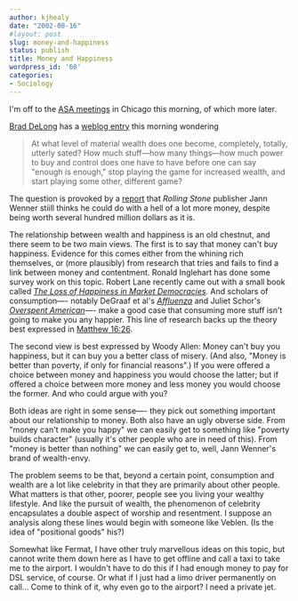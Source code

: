 ```yaml
---
author: kjhealy
date: "2002-08-16"
#layout: post
slug: money-and-happiness
status: publish
title: Money and Happiness
wordpress_id: '60'
categories:
- Sociology
---
```


I'm off to the [ASA meetings](http://www.asanet.org) in Chicago this morning, of which more later.

[Brad DeLong](http://www.j-bradford-delong.net/movable_type) has a [weblog entry](http://www.j-bradford-delong.net/movable_type/archives/000515.html) this morning wondering

> At what level of material wealth does one become, completely, totally, utterly sated? How much stuff—how many things—how much power to buy and control does one have to have before one can say "enough is enough," stop playing the game for increased wealth, and start playing some other, different game?

The question is provoked by a [report](http://www.corante.com/premiumblend/20020601.shtml#1655) that *Rolling Stone* publisher Jann Wenner stiill thinks he could do with a hell of a lot more money, despite being worth several hundred million dollars as it is.

The relationship between wealth and happiness is an old chestnut, and there seem to be two main views. The first is to say that money can't buy happiness. Evidence for this comes either from the whining rich themselves, or (more plausibly) from research that tries and fails to find a link between money and contentment. Ronald Inglehart has done some survey work on this topic. Robert Lane recently came out with a small book called [*The Loss of Happiness in Market Democracies*](http://www.amazon.com/exec/obidos/ASIN/0300091060/). And scholars of consumption—- notably DeGraaf et al's [*Affluenza*](http://www.amazon.com/exec/obidos/ASIN/1576751511) and Juliet Schor's [*Overspent American*](http://www.amazon.com/exec/obidos/ASIN/1576751511)—- make a good case that consuming more stuff isn't going to make you any happier. This line of research backs up the theory best expressed in [Matthew 16:26](http://www.biblegateway.com/cgi-bin/bible?passage=MATT+16:26&showfn=on&showxref=on&language=english&version=NKJV&x=11&y=10).

The second view is best expressed by Woody Allen: Money can't buy you happiness, but it can buy you a better class of misery. (And also, "Money is better than poverty, if only for financial reasons".) If you were offered a choice between money and happiness you would choose the latter; but if offered a choice between more money and less money you would choose the former. And who could argue with you?

Both ideas are right in some sense—- they pick out something important about our relationship to money. Both also have an ugly obverse side. From "money can't make you happy" we can easily get to something like "poverty builds character" (usually it's other people who are in need of this). From "money is better than nothing" we can easily get to, well, Jann Wenner's brand of wealth-envy.

The problem seems to be that, beyond a certain point, consumption and wealth are a lot like celebrity in that they are primarily about other people. What matters is that other, poorer, people see you living your wealthy lifestyle. And like the pursuit of wealth, the phenomenon of celebrity encapsulates a double aspect of worship and resentment. I suppose an analysis along these lines would begin with someone like Veblen. (Is the idea of "positional goods" his?)

Somewhat like Fermat, I have other truly marvellous ideas on this topic, but cannot write them down here as I have to get offline and call a taxi to take me to the airport. I wouldn't have to do this if I had enough money to pay for DSL service, of course. Or what if I just had a limo driver permanently on call… Come to think of it, why even go to the airport? I need a private jet.

